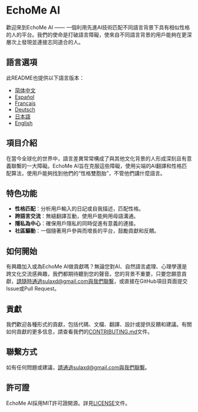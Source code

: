 # EchoMe AI

歡迎來到EchoMe AI —— 一個利用先進AI技術匹配不同語言背景下具有相似性格的人的平台。我們的使命是打破語言障礙，使來自不同語言背景的用戶能夠在更深層次上發現並連接志同道合的人。

## 語言選項

此README也提供以下語言版本：

- [简体中文](README_ZH-CN.md)
- [Español](README_ES.md)
- [Français](README_FR.md)
- [Deutsch](README_DE.md)
- [日本語](README_JA.md)
- [English](README.md)

## 項目介紹

在當今全球化的世界中，語言差異常常構成了與其他文化背景的人形成深刻且有意義聯繫的一大障礙。EchoMe AI旨在克服這些障礙，使用尖端的AI翻譯和性格匹配算法，使用戶能夠找到他們的“性格雙胞胎”，不管他們講什麼語言。

## 特色功能

- **性格匹配**：分析用戶輸入的日記或自我描述，匹配性格。
- **跨語言交流**：無縫翻譯互動，使用戶能夠用母語溝通。
- **隱私為中心**：確保用戶隱私的同時促進有意義的連接。
- **社區驅動**：一個隨著用戶參與而增長的平台，鼓勵貢獻和反饋。

## 如何開始

有興趣加入或為EchoMe AI做貢獻嗎？無論您對AI、自然語言處理、心理學還是跨文化交流感興趣，我們都期待聽到您的聲音。您的背景不重要，只要您願意貢獻，請隨時通過sulaxd@gmail.com與我們聯繫，或直接在GitHub項目頁面提交Issue或Pull Request。

## 貢獻

我們歡迎各種形式的貢獻，包括代碼、文檔、翻譯、設計或提供反饋和建議。有關如何貢獻的更多信息，請查看我們的[CONTRIBUTING.md](CONTRIBUTING.md)文件。

## 聯繫方式

如有任何問題或建議，請通過sulaxd@gmail.com與我們聯繫。

## 許可證

EchoMe AI採用MIT許可證開源。詳見[LICENSE](LICENSE)文件。
